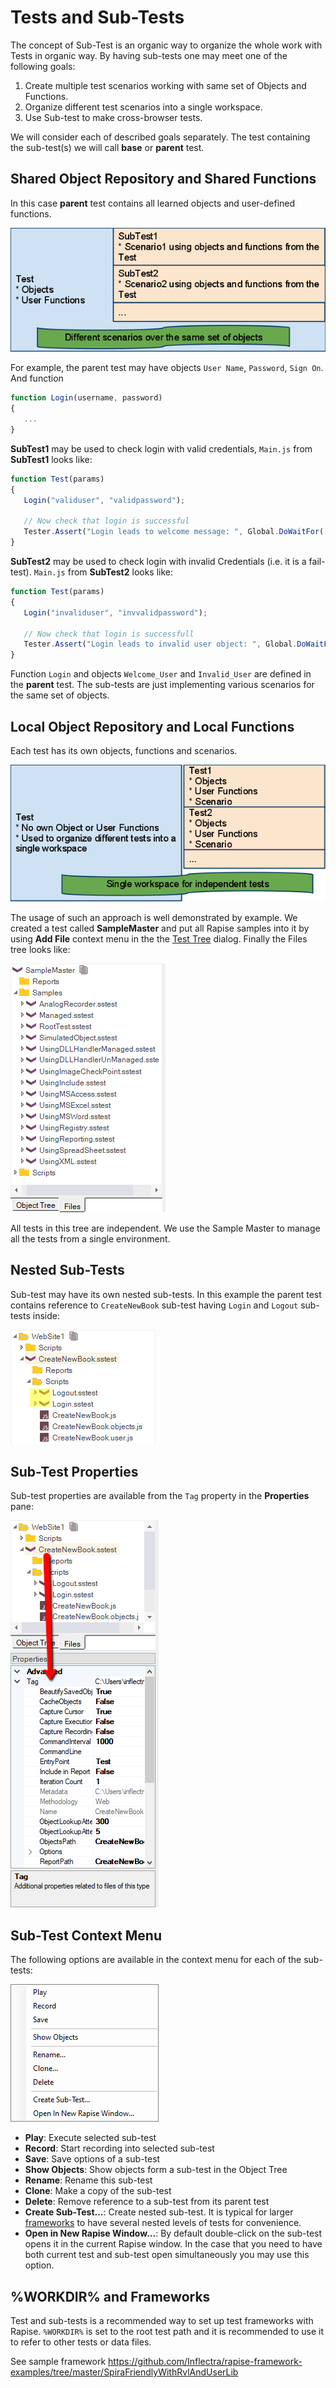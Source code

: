 # Tests and Sub-Tests

The concept of Sub-Test is an organic way to organize the whole work with Tests in organic way. By having sub-tests one may meet one of the following goals:

1. Create multiple test scenarios working with same set of Objects and Functions.
2. Organize different test scenarios into a single workspace.
3. Use Sub-test to make cross-browser tests.

We will consider each of described goals separately. The test containing the sub-test(s) we will call **base** or **parent** test.

## Shared Object Repository and Shared Functions

In this case **parent** test contains all learned objects and user-defined functions.

![subtestdependant](./img/tests_and_sub_tests1.png)

For example, the parent test may have objects `User Name`, `Password`, `Sign On`. And function

```javascript
function Login(username, password)
{
   ...
}
```

**SubTest1** may be used to check login with valid credentials, `Main.js` from **SubTest1** looks like:

```javascript
function Test(params)
{
   Login("validuser", "validpassword");

   // Now check that login is successful
   Tester.Assert("Login leads to welcome message: ", Global.DoWaitFor('Welcome_User'));
}
```

**SubTest2** may be used to check login with invalid Credentials (i.e. it is a fail-test). `Main.js` from **SubTest2** looks like:

```javascript
function Test(params)
{
   Login("invaliduser", "invvalidpassword");

   // Now check that login is successfull
   Tester.Assert("Login leads to invalid user object: ", Global.DoWaitFor('Invalid_User'));
}
```

Function `Login` and objects `Welcome_User` and `Invalid_User` are defined in the **parent** test. The sub-tests are just implementing various scenarios for the same set of objects.

## Local Object Repository and Local Functions

Each test has its own objects, functions and scenarios.

![subtestworkspace](./img/tests_and_sub_tests2.png)

The usage of such an approach is well demonstrated by example. We created a test called **SampleMaster** and put all Rapise samples into it by using **Add File** context menu in the the [Test Tree](test_files_dialog.md) dialog. Finally the Files tree looks like:

![subtest samplemaster tree](./img/tests_and_sub_tests3.png)

All tests in this tree are independent. We use the Sample Master to manage all the tests from a single environment.

## Nested Sub-Tests

Sub-test may have its own nested sub-tests. In this example the parent test contains reference to `CreateNewBook` sub-test having `Login` and `Logout` sub-tests inside:

![subtest nesting](./img/tests_and_sub_tests4.png)

## Sub-Test Properties

Sub-test properties are available from the `Tag` property in the **Properties** pane:

![subtest tagproperties](./img/tests_and_sub_tests5.png)

## Sub-Test Context Menu

The following options are available in the context menu for each of the sub-tests:

![](../Guide/img/tests_and_sub_tests6.png)

- **Play**: Execute selected sub-test
- **Record**: Start recording into selected sub-test
- **Save**: Save options of a sub-test
- **Show Objects**: Show objects form a sub-test in the Object Tree
- **Rename**: Rename this sub-test
- **Clone**: Make a copy of the sub-test
- **Delete**: Remove reference to a sub-test from its parent test 
- **Create Sub-Test...**: Create nested sub-test. It is typical for larger [frameworks](../Intro/framework.md) to have several nested levels of tests for convenience.
- **Open in New Rapise Window...**: By default double-click on the sub-test opens it in the current Rapise window. In the case that you need to have both current test and sub-test open simultaneously you may use this option.

## %WORKDIR% and Frameworks

Test and sub-tests is a recommended way to set up test frameworks with Rapise. `%WORKDIR%` is set to the root test path and it is recommended to use it to refer to other tests or data files. 

See sample framework <https://github.com/Inflectra/rapise-framework-examples/tree/master/SpiraFriendlyWithRvlAndUserLib>